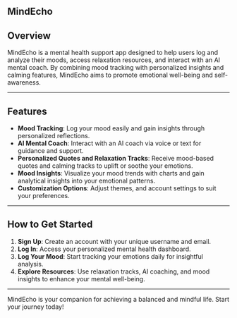 ## MindEcho

## Overview

MindEcho is a mental health support app designed to help users log and analyze their moods, access relaxation resources, and interact with an AI mental coach. By combining mood tracking with personalized insights and calming features, MindEcho aims to promote emotional well-being and self-awareness.

---

## Features

- **Mood Tracking**: Log your mood easily and gain insights through personalized reflections.
- **AI Mental Coach**: Interact with an AI coach via voice or text for guidance and support.
- **Personalized Quotes and Relaxation Tracks**: Receive mood-based quotes and calming tracks to uplift or soothe your emotions.
- **Mood Insights**: Visualize your mood trends with charts and gain analytical insights into your emotional patterns.
- **Customization Options**: Adjust themes, and account settings to suit your preferences.

---

## How to Get Started

1. **Sign Up**: Create an account with your unique username and email.
2. **Log In**: Access your personalized mental health dashboard.
3. **Log Your Mood**: Start tracking your emotions daily for insightful analysis.
4. **Explore Resources**: Use relaxation tracks, AI coaching, and mood insights to enhance your mental well-being.

---

MindEcho is your companion for achieving a balanced and mindful life. Start your journey today!